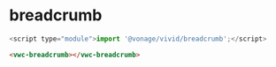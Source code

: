 # breadcrumb

```js
<script type="module">import '@vonage/vivid/breadcrumb';</script>
```

```html preview
<vwc-breadcrumb></vwc-breadcrumb>
```
